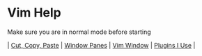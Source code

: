# Vim Help

Make sure you are in normal mode before starting 

| [Cut, Copy, Paste](./pages/cut-copy-paste.md) | [Window Panes](./pages/window-panes.md) | [Vim Window](./pages/vim-window.md) | [Plugins I Use](./pages/installed.md) |


